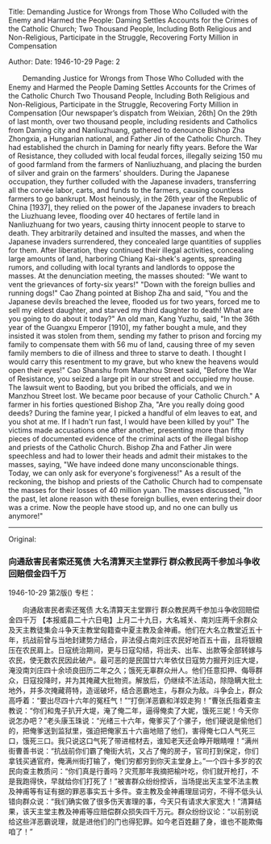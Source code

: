 Title: Demanding Justice for Wrongs from Those Who Colluded with the Enemy and Harmed the People: Daming Settles Accounts for the Crimes of the Catholic Church; Two Thousand People, Including Both Religious and Non-Religious, Participate in the Struggle, Recovering Forty Million in Compensation

Author: 
Date: 1946-10-29
Page: 2

　　Demanding Justice for Wrongs from Those Who Colluded with the Enemy and Harmed the People
    Daming Settles Accounts for the Crimes of the Catholic Church
    Two Thousand People, Including Both Religious and Non-Religious, Participate in the Struggle, Recovering Forty Million in Compensation
    [Our newspaper’s dispatch from Weixian, 26th] On the 29th of last month, over two thousand people, including residents and Catholics from Daming city and Nanliuzhuang, gathered to denounce Bishop Zha Zhongxia, a Hungarian national, and Father Jin of the Catholic Church. They had established the church in Daming for nearly fifty years. Before the War of Resistance, they colluded with local feudal forces, illegally seizing 150 mu of good farmland from the farmers of Nanliuzhuang, and placing the burden of silver and grain on the farmers' shoulders. During the Japanese occupation, they further colluded with the Japanese invaders, transferring all the corvée labor, carts, and funds to the farmers, causing countless farmers to go bankrupt. Most heinously, in the 26th year of the Republic of China [1937], they relied on the power of the Japanese invaders to breach the Liuzhuang levee, flooding over 40 hectares of fertile land in Nanliuzhuang for two years, causing thirty innocent people to starve to death. They arbitrarily detained and insulted the masses, and when the Japanese invaders surrendered, they concealed large quantities of supplies for them. After liberation, they continued their illegal activities, concealing large amounts of land, harboring Chiang Kai-shek's agents, spreading rumors, and colluding with local tyrants and landlords to oppose the masses. At the denunciation meeting, the masses shouted: "We want to vent the grievances of forty-six years!" "Down with the foreign bullies and running dogs!" Cao Zhang pointed at Bishop Zha and said, "You and the Japanese devils breached the levee, flooded us for two years, forced me to sell my eldest daughter, and starved my third daughter to death! What are you going to do about it today?" An old man, Kang Yuzhu, said, "In the 36th year of the Guangxu Emperor [1910], my father bought a mule, and they insisted it was stolen from them, sending my father to prison and forcing my family to compensate them with 56 mu of land, causing three of my seven family members to die of illness and three to starve to death. I thought I would carry this resentment to my grave, but who knew the heavens would open their eyes!" Cao Shanshu from Manzhou Street said, "Before the War of Resistance, you seized a large pit in our street and occupied my house. The lawsuit went to Baoding, but you bribed the officials, and we in Manzhou Street lost. We became poor because of your Catholic Church." A farmer in his forties questioned Bishop Zha, "Are you really doing good deeds? During the famine year, I picked a handful of elm leaves to eat, and you shot at me. If I hadn't run fast, I would have been killed by you!" The victims made accusations one after another, presenting more than fifty pieces of documented evidence of the criminal acts of the illegal bishop and priests of the Catholic Church. Bishop Zha and Father Jin were speechless and had to lower their heads and admit their mistakes to the masses, saying, "We have indeed done many unconscionable things. Today, we can only ask for everyone's forgiveness!" As a result of the reckoning, the bishop and priests of the Catholic Church had to compensate the masses for their losses of 40 million yuan. The masses discussed, "In the past, let alone reason with these foreign bullies, even entering their door was a crime. Now the people have stood up, and no one can bully us anymore!"



<hr /> 

Original: 


### 向通敌害民者索还冤债  大名清算天主堂罪行  群众教民两千参加斗争收回赔偿金四千万

1946-10-29
第2版()
专栏：

　　向通敌害民者索还冤债
    大名清算天主堂罪行
    群众教民两千参加斗争收回赔偿金四千万
    【本报威县二十六日电】上月二十九日，大名城关、南刘庄两千余群众及天主教徒集会斗争天主教堂匈籍查中夏主教及金神甫。他们在大名立教堂近五十年，抗战前曾与当地封建势力结合，非法侵占南刘庄农民好地百五十亩，且将银粮压在农民肩上。日寇统治期间，更与日寇勾结，将出夫、出车、出款等全部转嫁与农民，使无数农民因此破产。最可恶的是民国廿六年依仗日寇势力掘开刘庄大堤，淹没南刘庄四十余顷良田历二年之久；饿死无辜群众卅人。他们任意扣押、侮辱群众，日寇投降时，并为其掩藏大批物资。解放后，仍继续不法活动，除隐瞒大批土地外，并多次掩藏蒋特，造谣破坏，结合恶霸地主，与群众为敌。斗争会上，群众高呼着：“要出尽四十六年的冤枉气！”“打倒洋恶霸和洋奴走狗！”曹张氏指着查主教说：“你们和鬼子扒开大堤，淹了俺二年，逼得俺卖了大妮，饿死三妮！今天你说怎办吧？”老头康玉珠说：“光绪三十六年，俺爹买了个骡子，他们硬说是偷他们的，把俺爹送到监狱里，强迫把俺家五十六亩地赔了他们，害得俺七口人气死三口，饿死三口。我只说这口气死了带进棺材去，谁知老天还会睁开眼睛哩！”满州街曹善书说：“抗战前你们霸了俺街大坑，又占了俺的房子，官司打到保定，你们拿钱买通官府，俺满州街打输了，俺们穷都穷到你天主堂身上。”一个四十多岁的农民向查主教质问：“你们真是行善吗？灾荒那年我摘把榆叶吃，你们就开枪打，不是我跑得快，早就给你们打死了！”被害群众纷纷控诉，当场提出天主堂不法主教及神甫等有证有据的罪恶事实五十多件。查主教及金神甫理屈词穷，不得不低头认错向群众说：“我们确实做了很多伤天害理的事，今天只有请求大家宽大！”清算结果，该天主堂主教及神甫等应赔偿群众损失四千万元。群众纷纷议论：“以前别说给这些洋恶霸说理，就是进他们的门也得犯罪。如今老百姓翻了身，谁也不能欺侮咱了！”
